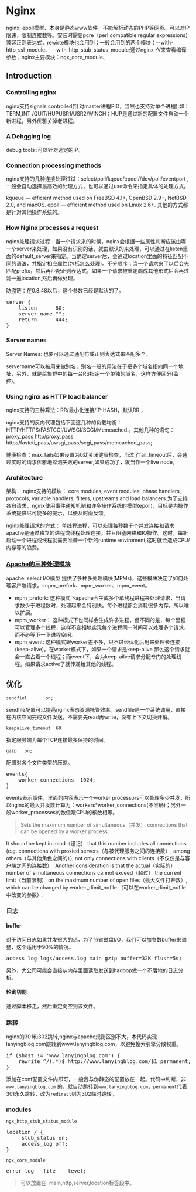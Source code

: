 # Nginx

nginx: epoll模型、本身是静态www软件，不能解析动态的PHP等网页。可以对IP限速，限制连接数等。安装时需要pcre（perl compatible regular expressions）兼容正则表达式，rewirte模块也会用到；一般会用到的两个模块：--with-http_ssl_module、 --with-http_stub_status_module;通过nginx -V来查看编译参数；nginx主要模块：ngx_core_module、

## Introduction

### Controlling nginx

nginx支持signals controlled(针对master进程PID，当然也支持对单个进程).如：TERM,INT /QUIT/HUPUSR1/USR2/WINCH；HUP是通过新的配置文件启动一个新进程，另外优雅关掉老进程。

### A Debgging log

debug tools :可以针对选定的IP。

### Connection processing methods

nginx支持的几种连接处理试试：select/poll/kqeue/epool/\/dev/poll/eventport ,一般会自动选择最高效的处理方式，也可以通过use命令来指定具体的处理方式。

kqueue — efficient method used on FreeBSD 4.1+, OpenBSD 2.9+, NetBSD 2.0, and macOS.
epoll — efficient method used on Linux 2.6+.
其他的方式都是针对其他操作系统的。


### How Nginx processes a request

nginx处理请求过程：当一个请求来的时候，nginx会根据一些属性判断应该由哪一个server来处理，如果没有识别的话，就由默认的来处理，可以通过在listen里面的default_server来指定。当确定server后，会通过location里面的特征匹配不同的语法，并指定相应属性(包括怎么处理)。不分顺序；当一个请求来了以后会先匹配prefix，然后再匹配正则表达式，如果一个请求被重定向成其他形式后会再过滤一遍location,然后再做处理。

防盗链：在0.8.48以后，这个参数已经是默认的了。
<pre>
server {
    listen      80;
    server_name "";
    return      444;
}
</pre>

### Server names

Server Names: 也要可以通过通配符或正则表达式来匹配多个。

servername可以被用来做别名，别名一般的用法在于把多个域名指向同一个地址，另外，就是给集群中的每一台RS指定一个单独的域名，这样方便区分(监控)。



### Using nginx as HTTP load balancer
nginx支持的三种算法：RR/最小化连接/IP-HASH，默认RR；

nginx支持的反向代理包括下面这几种的负载均衡：HTTP/HTTPS/FASTCGI/UWSGI/SCGI/Memcached.。其他几种的语句：proxy_pass http/proxy_pass https/fastcti_pass/uwsgi_pass/scgi_pass/memcached_pass;

健康检查：max_fails如果设置为0就关闭健康检查，当过了fail_timeout后，会通过实时的请求优雅地探测失败的server,如果成功了，就当作一个live node。

### Architecture

架构： nginx支持的模块： core modules, event modules, phase handlers, protocols, variable handlers, filters, upstreams and load balancers.为了支持各自请求，nginx使用事件通知机制和许多操作系统的模型(epoll)，目标是为操作系统提供尽可能多的提示，以便及时雨反馈。

nginx处理请求的方式： 单线程进程，可以处理每秒数千个并发连接和请求
apache是通过独立的进程或线程处理连接。并且阻塞网络和IO操作。这时，每新启动一个进程或线程就需要准备一个新的runtime enviroment,这时就会造成CPU/内存等的浪费。

### [Apache的三种处理模块](https://www.digitalocean.com/community/tutorials/apache-vs-nginx-practical-considerations)

apache: select I/O模型   提供了多种多处理模块(MPMs)，这些模块决定了如何处理客户端请求。:mpm_prefork、mpm_worker、mpm_event。

* mpm_prefork: 这种模式下apache会生成多个单线程进程来处理请求，当请求数少于进程数时，处理起来会特别快。每个进程都会消耗很多内存，所以难以扩展。
* mpm_worker： 这种模式下也同样会生成许多进程，但不同的是，每个里程可以管理多个线程，这样不变相地实现每个进程同一时间可以处理多个请求，而不必等下一下进程空闲。
* mpm_event: 这种模式跟worker差不多，只不过经优化后用来处理长连接(keep-alive)。在worker模式下，如果一个请求是keep-alive,那么这个请求就会一直占着一个线程；而event下，会为keep-ailve请求分配专门的处理线程。如果请求active了就传递给其他的线程。


## 优化

`sendfiel		on;`

sendfile配置可以提高nginx表态资源托管效率。sendfile是一个系统调用，直接在内核空间完成文件发送，不需要先read再write，没有上下文切换开销。

`keepalive_timeout 	60`

指定服务端为每个TCP连接最多保持的时间。

`gzip 	on;`

配置对各个文件类型的压缩。

<pre>
events{
	worker_connections	1024;
}
</pre>

events表示事件，里面的内容表示一个worker processors可以处理多少并发，所以nginx的最大并发数计算为：workers*worker_connections(不准确)；另外一般worker_processes的数值跟CPU的核数相等。

> Sets the maximum number of simultaneous（并发） connections that can be opened by a worker process.
> 
It should be kept in mind（谨记） that this number includes all connections (e.g. connections with proxied servers（与被代理服务之间的连接数）, among others（与其他角色之间的）), not only connections with clients（不仅仅是与客户端之间的连接数）. Another consideration is that the actual（实际的） number of simultaneous connections cannot exceed（超过） the current limit（当前限制） on the maximum number of open files（最大文件打开数）, which can be changed by worker_rlimit_nofile （可以在worker_rlimit_nofile中改变的参数）.


### 日志

#### buffer

对于访问日志如果并发很大的话，为了节省磁盘I/O，我们可以加参数buffer来调整，这个适用于90%的情况。

<pre>
access_log logs/access.log main gzip buffer=32K flush=5s;
</pre>

另外，大公司可能会直接从内存里面读取发送到hadoop做一个不落地的日志分析。

#### 轮询切割

通过脚本移走，然后重定向空到该文件。



### 跳转

nginx的301和302跳转,nginx与apache规则区别不大，本代码实现lanyingblog.com跳转到www.lanyingblog.com，以避免搜索引擎分散权重。

<pre>
if ($host != 'www.lanyingblog.com') {
    rewrite ^/(.*)$ http://www.lanyingblog.com/$1 permanent;
}
</pre>

添加在conf配置文件内即可，一般我与伪静态的配置放在一起。代码中判断，非 `www.lanyingblog.com` 的，就自动跳转到`www.lanyingblog.com`，`permanent`代表301永久跳转，改为`redirect`则为302临时跳转。

### modules

`ngx_http_stub_status_module`

<pre>
location / {
     stub_status on;
     access_log off;
}
</pre>

`ngx_core_module`

<pre>
error_log	file 	level;
</pre>

> 可以放置在: main,http,server,location标签段中。

